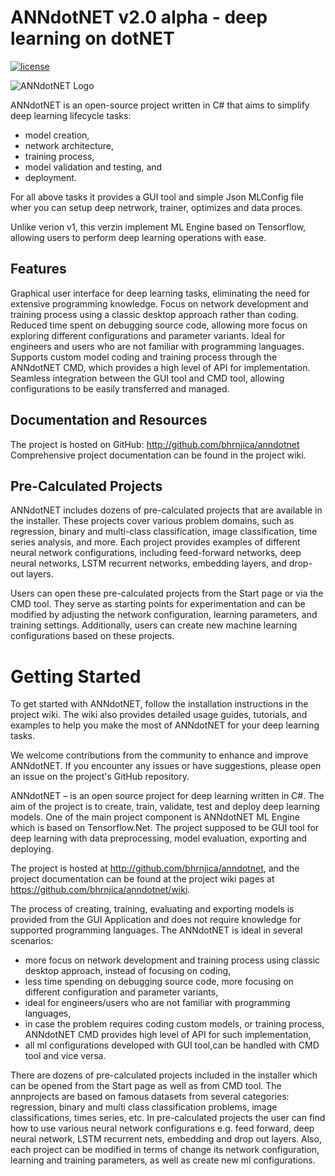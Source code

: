 # ANNdotNET v2.0 alpha - deep learning on dotNET
[![license](https://img.shields.io/github/license/mashape/apistatus.svg?maxAge=2592000)](https://github.com/bhrnjica/anndotnet/blob/master/LICENSE.md)

![ANNdotNET Logo](./docs/images/annLogo_start2.png)

ANNdotNET is an open-source project written in C# that aims to simplify deep 
learning lifecycle tasks: 
- model creation, 
- network architecture, 
- training process, 
- model validation and testing, and
- deployment. 

For all above tasks it provides a GUI tool and simple Json MLConfig file wher you can 
setup deep netrwork, trainer, optimizes and data proces. 

Unlike verion v1, this verzin implement ML Engine based on Tensorflow, allowing users to perform deep learning operations 
with ease.

## Features
Graphical user interface for deep learning tasks, eliminating the need for extensive programming knowledge.
Focus on network development and training process using a classic desktop approach rather than coding.
Reduced time spent on debugging source code, allowing more focus on exploring different configurations and parameter variants.
Ideal for engineers and users who are not familiar with programming languages.
Supports custom model coding and training process through the ANNdotNET CMD, which provides a high level of API for implementation.
Seamless integration between the GUI tool and CMD tool, allowing configurations to be easily transferred and managed.

## Documentation and Resources

The project is hosted on GitHub: http://github.com/bhrnjica/anndotnet
Comprehensive project documentation can be found in the project wiki.

## Pre-Calculated Projects

ANNdotNET includes dozens of pre-calculated projects that are available in the installer. These projects cover various problem domains, such as regression, binary and multi-class classification, image classification, time series analysis, and more. Each project provides examples of different neural network configurations, including feed-forward networks, deep neural networks, LSTM recurrent networks, embedding layers, and drop-out layers.

Users can open these pre-calculated projects from the Start page or via the CMD tool. They serve as starting points for experimentation and can be modified by adjusting the network configuration, learning parameters, and training settings. Additionally, users can create new machine learning configurations based on these projects.

# Getting Started

To get started with ANNdotNET, follow the installation instructions in the project wiki. The wiki also provides detailed usage guides, tutorials, and examples to help you make the most of ANNdotNET for your deep learning tasks.

We welcome contributions from the community to enhance and improve ANNdotNET. If you encounter any issues or have suggestions, please open an issue on the project's GitHub repository.





















ANNdotNET –  is an open source project for deep learning written in C#. The aim of the project is to create, train, validate, test and deploy deep learning models. 
One of the main project component is ANNdotNET ML Engine which is based on Tensorflow.Net. The project supposed to be GUI tool for deep learning with data preprocessing, model evaluation, exporting and deploying. 
 
The project is hosted at http://github.com/bhrnjica/anndotnet, and the project documentation can be found at the project wiki pages at https://github.com/bhrnjica/anndotnet/wiki.  

The process of creating, training, evaluating and exporting models is provided from the GUI Application
 and does not require knowledge for supported programming languages. The ANNdotNET is ideal in several scenarios:

- more focus on network development and training process using classic desktop approach, instead of focusing on coding, 
- less time spending on debugging source code, more focusing on different configuration and parameter variants,
- ideal for engineers/users who are not familiar with programming languages, 
- in case the problem requires coding custom models, or training process, ANNdotNET CMD provides high level of API for such implementation,
- all ml configurations developed with GUI tool,can be handled with CMD tool and vice versa.  

There are dozens of pre-calculated projects included in the installer which can be opened from the Start page as well as from CMD tool. The annprojects are
 based on famous datasets from several categories: regression, binary and multi class classification problems, image classifications, times series, etc.
In pre-calculated projects the user can find how to use various neural network configurations e.g. feed forward,
 deep neural network, LSTM recurrent nets, embedding and drop out layers. Also, each project can be modified
 in terms of change its network configuration, learning and training parameters, as well as create new ml configurations.

